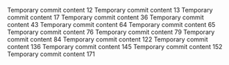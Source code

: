 Temporary commit content 12
Temporary commit content 13
Temporary commit content 17
Temporary commit content 36
Temporary commit content 43
Temporary commit content 64
Temporary commit content 65
Temporary commit content 76
Temporary commit content 79
Temporary commit content 84
Temporary commit content 122
Temporary commit content 136
Temporary commit content 145
Temporary commit content 152
Temporary commit content 171
